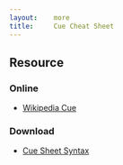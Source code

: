 ```yaml
---
layout:    more
title:     Cue Cheat Sheet 
---
```

<div class="content content-400">
    <div class="board board-326">
        <h2 class="board-title">Resource</h2>
        <div class="board-card">
            <h3 class="board-card-title">Online</h3>
            <ul>
                <li><a href="http://en.wikipedia.org/wiki/Cue_sheet_%28computing%29">Wikipedia Cue</a></li>
            </ul>
        </div>
        <div class="board-card">
            <h3 class="board-card-title">Download</h3>
            <ul>
                <li><a href="http://digitalx.org/cuesheetsyntax.php">Cue Sheet Syntax</a></li>
            </ul>
        </div>
    </div>
</div>
